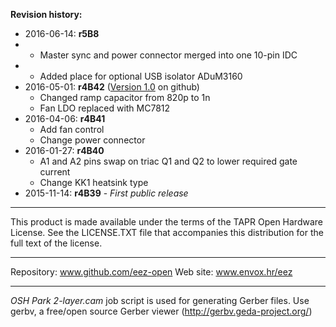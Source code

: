 **Revision history:**
* 2016-06-14: **r5B8**
*   - Master sync and power connector merged into one 10-pin IDC
*   - Added place for optional USB isolator ADuM3160
* 2016-05-01: **r4B42** ([Version 1.0](https://github.com/eez-open/psu-hw/releases/tag/1.0) on github)
    - Changed ramp capacitor from 820p to 1n
    - Fan LDO replaced with MC7812
* 2016-04-06: **r4B41**
    - Add fan control
    - Change power connector
* 2016-01-27: **r4B40**
    - A1 and A2 pins swap on triac Q1 and Q2 to lower required gate current    
    - Change KK1 heatsink type
* 2015-11-14: **r4B39** - *First public release*

**********************

This product is made available under the terms of the TAPR Open Hardware License. See the LICENSE.TXT file that accompanies this distribution for the full text of the license.

**********************

Repository: www.github.com/eez-open
Web site: www.envox.hr/eez

**********************

*OSH Park 2-layer.cam* job script is used for generating Gerber files. Use gerbv, a free/open source Gerber viewer (http://gerbv.geda-project.org/)

